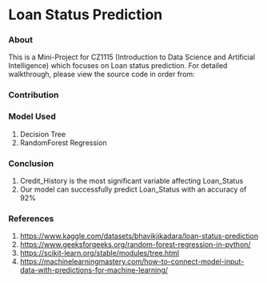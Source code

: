 # Loan Status Prediction

### About
This is a Mini-Project for CZ1115 (Introduction to Data Science and Artificial Intelligence) which focuses on Loan status prediction. For detailed walkthrough, please view the source code in order from:

### Contribution

### Model Used
1. Decision Tree
2. RandomForest Regression 

### Conclusion
1. Credit_History is the most significant variable affecting Loan_Status
2. Our model can successfully predict Loan_Status with an accuracy of 92% 

### References
1. https://www.kaggle.com/datasets/bhavikjikadara/loan-status-prediction
2. https://www.geeksforgeeks.org/random-forest-regression-in-python/
3. https://scikit-learn.org/stable/modules/tree.html
4. https://machinelearningmastery.com/how-to-connect-model-input-data-with-predictions-for-machine-learning/
